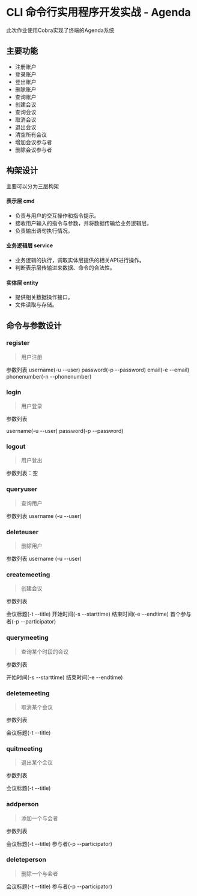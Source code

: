 # CLI 命令行实用程序开发实战 - Agenda

此次作业使用Cobra实现了终端的Agenda系统

## 主要功能
- 注册账户
- 登录账户
- 登出账户
- 删除账户
- 查询账户
- 创建会议
- 查询会议
- 取消会议
- 退出会议
- 清空所有会议
- 增加会议参与者
- 删除会议参与者

##  构架设计

主要可以分为三层构架
#### 表示层 cmd
- 负责与用户的交互操作和指令提示。
-  接收用户输入的指令与参数，并将数据传输给业务逻辑层。
 - 负责输出语句执行情况。
#### 业务逻辑层 service
- 业务逻辑的执行，调取实体层提供的相关API进行操作。
- 判断表示层传输进来数据、命令的合法性。
#### 实体层 entity
 -  提供相关数据操作接口。
 -  文件读取与存储。

## 命令与参数设计
### register

> 用户注册

参数列表
username(-u --user)
password(-p --password)
email(-e --email)
phonenumber(-n --phonenumber)

### login

> 用户登录

参数列表

username(-u --user)
password(-p --password)

###  logout
> 用户登出

参数列表：空


### queryuser
> 查询用户

参数列表
username (-u --user)

### deleteuser
> 删除用户

参数列表
username (-u --user)


### createmeeting
> 创建会议

参数列表

会议标题(-t --title)
开始时间(-s --starttime)
结束时间(-e --endtime)
首个参与者(-p --participator)

###  querymeeting
> 查询某个时段的会议

参数列表

开始时间(-s --starttime)
结束时间(-e --endtime)

###  deletemeeting
> 取消某个会议

参数列表

会议标题(-t --title)

### quitmeeting
> 退出某个会议

参数列表

会议标题(-t --title)


### addperson
> 添加一个与会者

参数列表

会议标题(-t --title)
参与者(-p --participator)

### deleteperson
> 删除一个与会者

会议标题(-t --title)
参与者(-p --participator)
